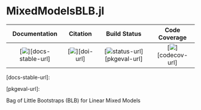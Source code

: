 # MixedModelsBLB.jl

|**Documentation**|**Citation**|**Build Status**|**Code Coverage**|
|:-:|:-:|:-:|:-:|
|[![][docs-stable-img]][docs-stable-url] | [![][doi-img]][doi-url] | [![status-url][status-img]][pkgeval-url] | [![][codecov-img]][codecov-url]|

[doi-img]: 
[doi-url]: 

[docs-stable-img]: https://img.shields.io/badge/docs-stable-blue.svg
[docs-stable-url]: 

[codecov-img]: 
[codecov-url]: 

[status-img]: 
[status-url]: 
[pkgeval-url]: 

Bag of Little Bootstraps (BLB) for Linear Mixed Models
